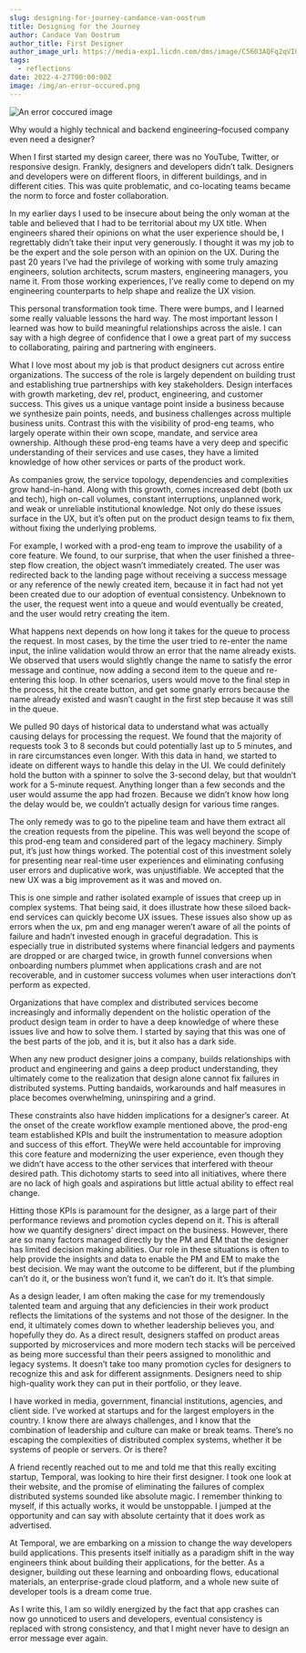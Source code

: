 ```yaml
---
slug: designing-for-journey-candance-van-oostrum
title: Designing for the Journey
author: Candace Van Oostrum
author_title: First Designer
author_image_url: https://media-exp1.licdn.com/dms/image/C5603AQFq2qVIOpFU5Q/profile-displayphoto-shrink_200_200/0/1611000515802?e=1656547200&v=beta&t=xu184mRNVPc1qHTvHoZ3LE_udGzYG5_l2GtXf34kiD0
tags:
  - reflections
date: 2022-4-27T00:00:00Z
image: /img/an-error-occured.png
---
```


![An error coccured image](/img/an-error-occured.png)

<!-- truncate -->

Why would a highly technical and backend engineering–focused company even need a designer?

When I first started my design career, there was no YouTube, Twitter, or responsive design. Frankly, designers and developers didn’t talk. Designers and developers were on different floors, in different buildings, and in different cities. This was quite problematic, and co-locating teams became the norm to force and foster collaboration.

In my earlier days I used to be insecure about being the only woman at the table and believed that I had to be territorial about my UX title. When engineers shared their opinions on what the user experience should be, I regrettably didn’t take their input very generously. I thought it was my job to be the expert and the sole person with an opinion on the UX.  During the past 20 years I’ve had the privilege of working with some truly amazing engineers, solution architects, scrum masters, engineering managers, you name it. From those working experiences, I’ve really come to depend on my engineering counterparts to help shape and realize the UX vision.

This personal transformation took time. There were bumps, and I learned some really valuable lessons the hard way. The most important lesson I learned was how to build meaningful relationships across the aisle. I can say with a high degree of confidence that I owe a great part of my success to collaborating, pairing and partnering with engineers.  

What I love most about my job is that product designers cut across entire organizations. The success of the role is largely dependent on building trust and establishing true partnerships with key stakeholders. Design interfaces with growth marketing, dev rel, product, engineering, and customer success. This gives us a unique vantage point inside a business because we synthesize pain points, needs, and business challenges across multiple business units. Contrast this with the visibility of prod-eng teams, who largely operate within their own scope, mandate, and service area ownership. Although these prod-eng teams have a very deep and specific understanding of their services and use cases, they have a limited knowledge of how other services or parts of the product work.

As companies grow, the service topology, dependencies and complexities grow hand-in-hand. Along with this growth, comes increased debt (both ux and tech), high on-call volumes, constant interruptions, unplanned work, and weak or unreliable institutional knowledge. Not only do these issues surface in the UX, but it’s often put on the product design teams to fix them, without fixing the underlying problems.

For example, I worked with a prod-eng team to improve the usability of a core feature. We found, to our surprise, that when the user finished a three-step flow creation, the object wasn’t immediately created. The user was redirected back to the landing page without receiving a success message or any reference of the newly created item, because it in fact had not yet been created due to our adoption of eventual consistency. Unbeknown to the user, the request went into a queue and would eventually be created, and the user would retry creating the item. 

What happens next depends on how long it takes for the queue to process the request. In most cases, by the time the user tried to re-enter the name input, the inline validation would throw an error that the name already exists. We observed that users would slightly change the name to satisfy the error message and continue, now adding a second item to the queue and re-entering this loop. In other scenarios, users would move to the final step in the process, hit the create button, and get some gnarly errors because the name already existed and wasn’t caught in the first step because it was still in the queue.

We pulled 90 days of historical data to understand what was actually causing delays for processing the request. We found that the majority of requests took 3 to 8 seconds but could potentially last up to 5 minutes, and in rare circumstances even longer. With this data in hand, we started to ideate on different ways to handle this delay in the UI. We could definitely hold the button with a spinner to solve the 3-second delay, but that wouldn’t work for a 5-minute request. Anything longer than a few seconds and the user would assume the app had frozen. Because we didn’t know how long the delay would be, we couldn’t actually design for various time ranges.

The only remedy was to go to the pipeline team and have them extract all the creation requests from the pipeline. This was well beyond the scope of this prod-eng team and considered part of the legacy machinery. Simply put, it’s just how things worked. The potential cost of this investment solely for presenting near real-time user experiences and eliminating confusing user errors and duplicative work, was unjustifiable. We accepted that the new UX was a big improvement as it was and moved on.

This is one simple and rather isolated example of issues that creep up in complex systems. That being said, it does illustrate how these siloed back-end services can quickly become UX issues. These issues also show up as errors when the ux, pm and eng manager weren’t aware of all the points of failure and hadn’t invested enough in graceful degradation. This is especially true in distributed systems where financial ledgers and payments are dropped or are charged twice, in growth funnel conversions when onboarding numbers plummet when applications crash and are not recoverable, and in customer success volumes when user interactions don’t perform as expected.

Organizations that have complex and distributed services become increasingly and informally dependent on the holistic operation of the product design team in order to have a deep knowledge of where these issues live and how to solve them. I started by saying that this was one of the best parts of the job, and it is, but it also has a dark side.

When any new product designer joins a company, builds relationships with product and engineering and gains a deep product understanding, they ultimately come to the realization that design alone cannot fix failures in distributed systems. Putting bandaids, workarounds and half measures in place becomes overwhelming, uninspiring and a grind.

These constraints also have hidden implications for a designer’s career. At the onset of the create workflow example mentioned above, the prod-eng team established KPIs and built the instrumentation to measure adoption and success of this effort. TheyWe were held accountable for improving this core feature and modernizing the user experience, even though they we didn’t have access to the other services that interfered with theour desired path. This dichotomy starts to seed into all initiatives, where there are no lack of high goals and aspirations but little actual ability to effect real change.

Hitting those KPIs is paramount for the designer, as a large part of their performance reviews and promotion cycles depend on it. This is afterall how we quantify designers' direct impact on the business. However, there are so many factors managed directly by the PM and EM that the designer has limited decision making abilities. Our role in these situations is often to help provide the insights and data to enable the PM and EM to make the best decision. We may want the outcome to be different, but if the plumbing can’t do it, or the business won’t fund it, we can’t do it. It’s that simple.

As a design leader, I am often making the case for my tremendously talented team and arguing that any deficiencies in their work product reflects the limitations of the systems and not those of  the designer. In the end, it ultimately comes down to whether leadership believes you, and hopefully they do. As a direct result, designers staffed on product areas supported by microservices and more modern tech stacks will be perceived as being more successful than their peers assigned to monolithic and legacy systems. It doesn’t take too many promotion cycles for designers to recognize this and ask for different assignments. Designers need to ship high-quality work they can put in their portfolio, or they leave.

I have worked in media, government, financial institutions, agencies, and client side. I’ve worked at startups and for the largest employers in the country. I know there are always challenges, and I know that the combination of leadership and culture can make or break teams. There’s no escaping the complexities of distributed complex systems, whether it be systems of people or servers. Or is there?

A friend recently reached out to me and told me that this really exciting startup, Temporal, was looking to hire their first designer. I took one look at their website, and the promise of eliminating the failures of complex distributed systems sounded like absolute magic. I remember thinking to myself, if this actually works, it would be unstoppable. I jumped at the opportunity and can say with absolute certainty that it does work as advertised.

At Temporal, we are embarking on a mission to change the way developers build applications. This presents itself initially as a paradigm shift in the way engineers think about building their applications, for the better. As a designer, building out these learning and onboarding flows, educational materials, an enterprise-grade cloud platform, and a whole new suite of developer tools is a dream come true.

As I write this, I am so wildly energized by the fact that app crashes can now go unnoticed to users and developers, eventual consistency is replaced with strong consistency, and that I might never have to design an error message ever again. 
